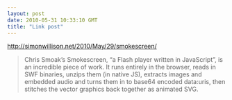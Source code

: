 ```yaml
---
layout: post
date: 2010-05-31 10:33:10 GMT
title: "Link post"
---
```

<http://simonwillison.net/2010/May/29/smokescreen/>

> Chris Smoak’s Smokescreen, “a Flash player written in JavaScript”, is an incredible piece of work. It runs entirely in the browser, reads in SWF binaries, unzips them (in native JS), extracts images and embedded audio and turns them in to base64 encoded data:uris, then stitches the vector graphics back together as animated SVG.